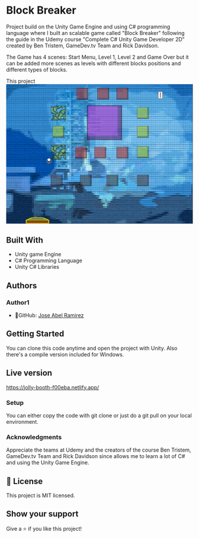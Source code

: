 # Block Breaker

Project build on the Unity Game Engine and using C# programming language where I built an scalable game called "Block Breaker" following the guide in the Udemy course "Complete C# Unity Game Developer 2D" created by Ben Tristem, GameDev.tv Team and Rick Davidson.

The Game has 4 scenes: Start Menu, Level 1, Level 2 and Game Over but it can be added more scenes as levels with different blocks positions and different types of blocks. 

This project
![screenshot](./game_screenshot.png)


## Built With
- Unity game Engine
- C# Programming Language
- Unity C# Libraries 

## Authors
### Author1
- 👤GitHub: [Jose Abel Ramirez](https://github.com/jose-Abel)

## Getting Started
You can clone this code anytime and open the project with Unity. Also there's a compile version included for Windows.

## Live version
https://jolly-booth-f00eba.netlify.app/

### Setup
You can either copy the code with git clone or just do a git pull on your local environment.


### Acknowledgments
Appreciate the teams at Udemy and the creators of the course Ben Tristem, GameDev.tv Team and Rick Davidson since allows me to learn a lot of C# and using the Unity Game Engine.


## 📝 License
This project is MIT licensed.


## Show your support
Give a ⭐️ if you like this project!
